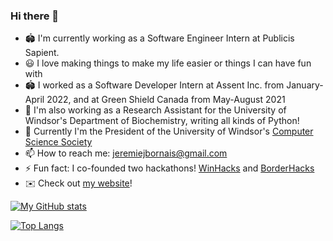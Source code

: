 ### Hi there 👋
- 🏟️ I'm currently working as a Software Engineer Intern at Publicis Sapient.
- 😃 I love making things to make my life easier or things I can have fun with
- 🏟️ I worked as a Software Developer Intern at Assent Inc. from January-April 2022, and at Green Shield Canada from May-August 2021
- 🔭 I'm also working as a Research Assistant for the University of Windsor's Department of Biochemistry, writing all kinds of Python!
- 🏫 Currently I'm the President of the University of Windsor's [Computer Science Society](https://css.uwindsor.ca)
- 📫 How to reach me: jeremiejbornais@gmail.com
- ⚡ Fun fact: I co-founded two hackathons! [WinHacks](https://winhacks.ca/) and [BorderHacks](https://www.borderhacks.com/)
- ✉️ Check out [my website](https://jeremie.bornais.ca)!  

[![My GitHub stats](https://github-readme-stats.vercel.app/api?username=jere-mie&count_private=true&show_icons=true&include_all_commits=true&theme=merko)](https://github.com/jere-mie/)

[![Top Langs](https://github-readme-stats.vercel.app/api/top-langs/?username=jere-mie&layout=compact&theme=merko)](https://github.com/jere-mie/)
